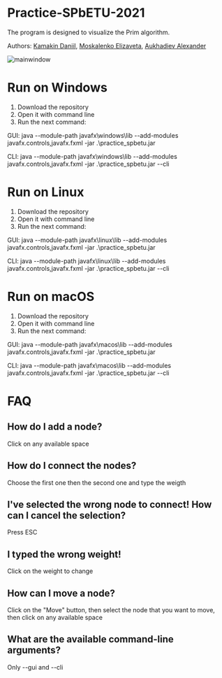 # Practice-SPbETU-2021

The program is designed to visualize the Prim algorithm.

Authors: [Kamakin Daniil](https://github.com/dkamakin), [Moskalenko Elizaveta](https://github.com/moskalenko9381), [Aukhadiev Alexander](https://github.com/Auhadiev)

![mainwindow](https://user-images.githubusercontent.com/54929583/125426267-106a1a65-af0f-48a5-9988-fc36c6061c36.png)

# Run on Windows

1. Download the repository
2. Open it with command line
3. Run the next command: 

GUI:
java --module-path javafx\windows\lib --add-modules javafx.controls,javafx.fxml -jar .\practice_spbetu.jar

CLI:
java --module-path javafx\windows\lib --add-modules javafx.controls,javafx.fxml -jar .\practice_spbetu.jar --cli


# Run on Linux

1. Download the repository
2. Open it with command line
3. Run the next command: 

GUI:
java --module-path javafx\linux\lib --add-modules javafx.controls,javafx.fxml -jar .\practice_spbetu.jar

CLI:
java --module-path javafx\linux\lib --add-modules javafx.controls,javafx.fxml -jar .\practice_spbetu.jar --cli

# Run on macOS

1. Download the repository
2. Open it with command line
3. Run the next command: 

GUI:
java --module-path javafx\macos\lib --add-modules javafx.controls,javafx.fxml -jar .\practice_spbetu.jar

CLI:
java --module-path javafx\macos\lib --add-modules javafx.controls,javafx.fxml -jar .\practice_spbetu.jar --cli

# FAQ

## How do I add a node?
Сlick on any available space
## How do I connect the nodes?
Choose the first one then the second one and type the weigth
## I've selected the wrong node to connect! How can I cancel the selection?
Press ESC
## I typed the wrong weight!
Click on the weight to change
## How can I move a node?
Click on the "Move" button, then select the node that you want to move, then click on any available space
## What are the available command-line arguments?
Only --gui and --cli

